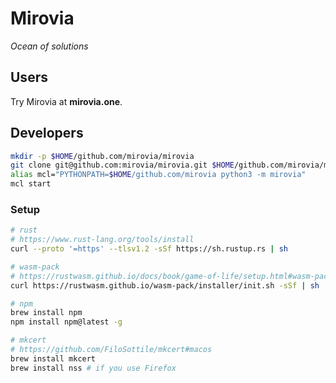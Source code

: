 # Mirovia

*Ocean of solutions*

## Users

Try Mirovia at **mirovia.one**.

## Developers

```sh
mkdir -p $HOME/github.com/mirovia/mirovia
git clone git@github.com:mirovia/mirovia.git $HOME/github.com/mirovia/mirovia
alias mcl="PYTHONPATH=$HOME/github.com/mirovia python3 -m mirovia"
mcl start
```

### Setup

```sh
# rust
# https://www.rust-lang.org/tools/install
curl --proto '=https' --tlsv1.2 -sSf https://sh.rustup.rs | sh

# wasm-pack
# https://rustwasm.github.io/docs/book/game-of-life/setup.html#wasm-pack
curl https://rustwasm.github.io/wasm-pack/installer/init.sh -sSf | sh

# npm
brew install npm
npm install npm@latest -g

# mkcert
# https://github.com/FiloSottile/mkcert#macos
brew install mkcert
brew install nss # if you use Firefox
```
